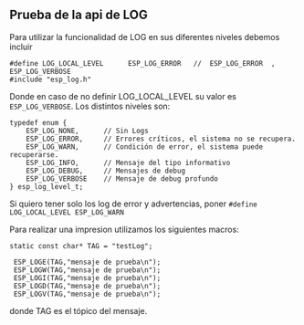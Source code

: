 ## Prueba de la api de LOG

Para utilizar la funcionalidad de LOG en sus diferentes niveles debemos incluir 
```
#define LOG_LOCAL_LEVEL      ESP_LOG_ERROR   //  ESP_LOG_ERROR  , ESP_LOG_VERBOSE
#include "esp_log.h"
```
Donde en caso de no definir LOG_LOCAL_LEVEL su valor es `ESP_LOG_VERBOSE`. Los distintos niveles son:
```
typedef enum {
    ESP_LOG_NONE,      // Sin Logs
    ESP_LOG_ERROR,     // Errores críticos, el sistema no se recupera.
    ESP_LOG_WARN,      // Condición de error, el sistema puede recuperarse.
    ESP_LOG_INFO,      // Mensaje del tipo informativo
    ESP_LOG_DEBUG,     // Mensajes de debug
    ESP_LOG_VERBOSE    // Mensaje de debug profundo
} esp_log_level_t;

``` 


Si quiero tener solo los log de error y advertencias, poner 
`#define LOG_LOCAL_LEVEL ESP_LOG_WARN `

Para realizar una impresion utilizamos los siguientes macros:
```
static const char* TAG = "testLog";

 ESP_LOGE(TAG,"mensaje de prueba\n");
 ESP_LOGW(TAG,"mensaje de prueba\n");
 ESP_LOGI(TAG,"mensaje de prueba\n");
 ESP_LOGD(TAG,"mensaje de prueba\n");
 ESP_LOGV(TAG,"mensaje de prueba\n");

```
donde TAG es el tópico del mensaje.
